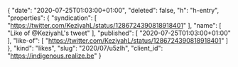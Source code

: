 {
  "date": "2020-07-25T01:03:00+01:00",
  "deleted": false,
  "h": "h-entry",
  "properties": {
    "syndication": [
      "https://twitter.com/KeziyahL/status/1286724390818918401"
    ],
    "name": [
      "Like of @KeziyahL's tweet"
    ],
    "published": [
      "2020-07-25T01:03:00+01:00"
    ],
    "like-of": [
      "https://twitter.com/KeziyahL/status/1286724390818918401"
    ]
  },
  "kind": "likes",
  "slug": "2020/07/u5zlh",
  "client_id": "https://indigenous.realize.be"
}
